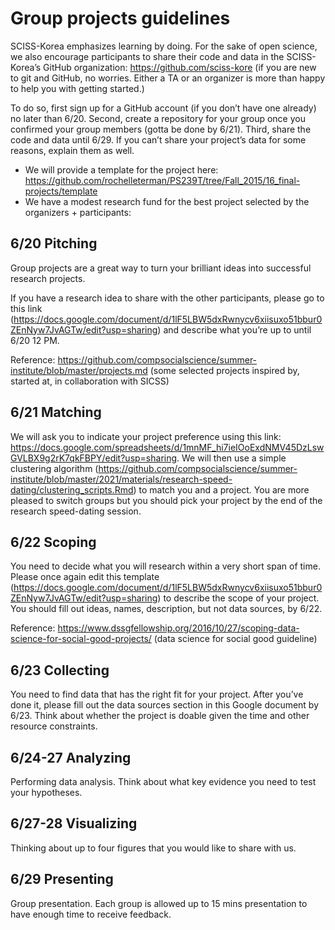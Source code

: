 
# Group projects guidelines 

SCISS-Korea emphasizes learning by doing. For the sake of open science, we also encourage participants to share their code and data in the SCISS-Korea’s GitHub organization: https://github.com/sciss-kore (if you are new to git and GitHub, no worries. Either a TA or an organizer is more than happy to help you with getting started.)
 
To do so, first sign up for a GitHub account (if you don’t have one already) no later than 6/20. Second, create a repository for your group once you confirmed your group members (gotta be done by 6/21). Third, share the code and data until 6/29. If you can’t share your project’s data for some reasons, explain them as well. 

- We will provide a template for the project here: https://github.com/rochelleterman/PS239T/tree/Fall_2015/16_final-projects/template
- We have a modest research fund for the best project selected by the organizers + participants: 

## 6/20 Pitching 

Group projects are a great way to turn your brilliant ideas into successful research projects. 

If you have a research idea to share with the other participants, please go to this link (https://docs.google.com/document/d/1lF5LBW5dxRwnycv6xiisuxo51bbur0ZEnNyw7JvAGTw/edit?usp=sharing) and describe what you’re up to until 6/20 12 PM.

Reference: https://github.com/compsocialscience/summer-institute/blob/master/projects.md  (some selected projects inspired by, started at, in collaboration with SICSS)

## 6/21 Matching

We will ask you to indicate your project preference using this link: https://docs.google.com/spreadsheets/d/1mnMF_hi7ieIOoExdNMV45DzLswGVLBX9g2rK7qkFBPY/edit?usp=sharing. We will then use a simple clustering algorithm (https://github.com/compsocialscience/summer-institute/blob/master/2021/materials/research-speed-dating/clustering_scripts.Rmd) to match you and a project. You are more pleased to switch groups but you should pick your project by the end of the research speed-dating session. 

## 6/22 Scoping

You need to decide what you will research within a very short span of time. Please once again edit this template (https://docs.google.com/document/d/1lF5LBW5dxRwnycv6xiisuxo51bbur0ZEnNyw7JvAGTw/edit?usp=sharing) to describe the scope of your project. You should fill out ideas, names, description, but not data sources, by 6/22.

Reference: https://www.dssgfellowship.org/2016/10/27/scoping-data-science-for-social-good-projects/ (data science for social good guideline)  

## 6/23 Collecting 

You need to find data that has the right fit for your project. After you’ve done it, please fill out the data sources section in this Google document by 6/23. Think about whether the project is doable given the time and other resource constraints.  

## 6/24-27 Analyzing 

Performing data analysis. Think about what key evidence you need to test your hypotheses. 

## 6/27-28 Visualizing  

Thinking about up to four figures that you would like to share with us.

## 6/29 Presenting 

Group presentation. Each group is allowed up to 15 mins presentation to have enough time to receive feedback. 

